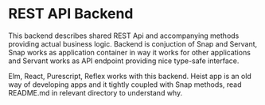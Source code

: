 # REST API Backend

This backend describes shared REST Api and accompanying methods providing actual business logic. Backend is conjuction of Snap and Servant, Snap works as application container in way it works for other applications and Servant works as API endpoint providing nice type-safe interface.

Elm, React, Purescript, Reflex works with this backend. Heist app is an old way of developing apps and it tightly coupled with Snap methods, read README.md in relevant directory to understand why.
